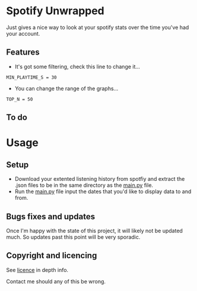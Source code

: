 # Spotify Unwrapped
Just gives a nice way to look at your spotify stats over the time you've had your account.

## Features
- It's got some filtering, check this line to change it...
```
MIN_PLAYTIME_S = 30
```
- You can change the range of the graphs...
```
TOP_N = 50
```
## To do


# Usage
## Setup
- Download your extented listening history from spotfiy and extract the .json files to be in the same directory as the [main.py](main.py) file.
- Run the [main.py](main.py) file input the dates that you'd like to display data to and from.


## Bugs fixes and updates
Once I'm happy with the state of this project, it will likely not be updated much. So updates past this point will be very sporadic.

## Copyright and licencing

See [licence](LICENSE) in depth info.

Contact me should any of this be wrong.

